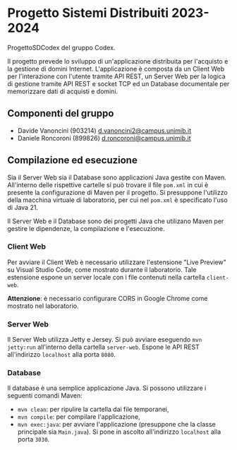 # Progetto Sistemi Distribuiti 2023-2024

ProgettoSDCodex del gruppo Codex.

Il progetto prevede lo sviluppo di un'applicazione distribuita per l'acquisto e la gestione di domini Internet. L'applicazione è composta da un Client Web per l'interazione con l'utente tramite API REST, un Server Web per la logica di gestione tramite API REST e socket TCP ed un Database documentale per memorizzare dati di acquisti e domini.

## Componenti del gruppo

* Davide Vanoncini (903214) <d.vanoncini2@campus.unimib.it>
* Daniele Roncoroni (899826) <d.roncoroni@campus.unimib.it>

## Compilazione ed esecuzione

Sia il Server Web sia il Database sono applicazioni Java gestite con Maven. All'interno delle rispettive cartelle si può trovare il file `pom.xml` in cui è presente la configurazione di Maven per il progetto. Si presuppone l'utilizzo della macchina virtuale di laboratorio, per cui nel `pom.xml` è specificato l'uso di Java 21.

Il Server Web e il Database sono dei progetti Java che utilizano Maven per gestire le dipendenze, la compilazione e l'esecuzione.

### Client Web

Per avviare il Client Web è necessario utilizzare l'estensione "Live Preview" su Visual Studio Code, come mostrato durante il laboratorio. Tale estensione espone un server locale con i file contenuti nella cartella `client-web`.

**Attenzione**: è necessario configurare CORS in Google Chrome come mostrato nel laboratorio.

### Server Web

Il Server Web utilizza Jetty e Jersey. Si può avviare eseguendo `mvn jetty:run` all'interno della cartella `server-web`. Espone le API REST all'indirizzo `localhost` alla porta `8080`.

### Database

Il database è una semplice applicazione Java. Si possono utilizzare i seguenti comandi Maven:

* `mvn clean`: per ripulire la cartella dai file temporanei,
* `mvn compile`: per compilare l'applicazione,
* `mvn exec:java`: per avviare l'applicazione (presuppone che la classe principale sia `Main.java`). Si pone in ascolto all'indirizzo `localhost` alla porta `3030`.